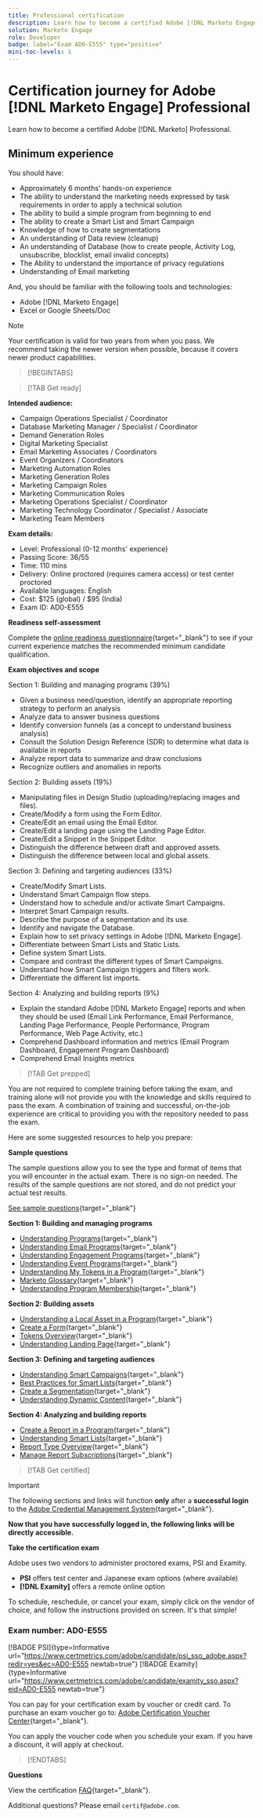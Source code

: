 ```yaml
---
title: Professional certification
description: Learn how to become a certified Adobe [!DNL Marketo Engage] Professional.
solution: Marketo Engage
role: Developer
badge: label="Exam AD0-E555" type="positive"
mini-toc-levels: 1
---
```

# Certification journey for Adobe [!DNL Marketo Engage] Professional

Learn how to become a certified Adobe [!DNL Marketo] Professional.

## Minimum experience

You should have:

* Approximately 6 months' hands-on experience
* The ability to understand the marketing needs expressed by task requirements in order to apply a technical solution
* The ability to build a simple program from beginning to end
* The ability to create a Smart List and Smart Campaign
* Knowledge of how to create segmentations
* An understanding of Data review (cleanup)
* An understanding of Database (how to create people, Activity Log, unsubscribe, blocklist, email invalid concepts)
* The Ability to understand the importance of privacy regulations
* Understanding of Email marketing

And, you should be familiar with the following tools and technologies:

* Adobe [!DNL Marketo Engage]
* Excel or Google Sheets/Doc

>[!NOTE]
>
>Your certification is valid for two years from when you pass. We recommend taking the newer version when possible, because it covers newer product capabilities.

>[!BEGINTABS]

>[!TAB Get ready]

**Intended audience:**

* Campaign Operations Specialist / Coordinator
* Database Marketing Manager / Specialist / Coordinator
* Demand Generation Roles
* Digital Marketing Specialist
* Email Marketing Associates / Coordinators
* Event Organizers / Coordinators
* Marketing Automation Roles
* Marketing Generation Roles
* Marketing Campaign Roles
* Marketing Communication Roles
* Marketing Operations Specialist / Coordinator
* Marketing Technology Coordinator / Specialist / Associate
* Marketing Team Members

**Exam details:**

* Level: Professional (0-12 months' experience)
* Passing Score: 36/55
* Time: 110 mins
* Delivery: Online proctored (requires camera access) or test center proctored
* Available languages: English
* Cost: $125 (global) / $95 (India)
* Exam ID: AD0-E555

**Readiness self-assessment**

Complete the [online readiness questionnaire](https://scorpion.caveon.com/launchpad/ad-q-e555-readiness-questionnaire-for-adobe-marketo-engage-professional-exam/ad-q-e555-readiness-questionnaire-for-adobe-marketo-engage-professional-exam){target="_blank"} to see if your current experience matches the recommended minimum candidate qualification.

**Exam objectives and scope**

Section 1: Building and managing programs (39%)

* Given a business need/question, identify an appropriate reporting strategy to perform an analysis
* Analyze data to answer business questions
* Identify conversion funnels (as a concept to understand business analysis)
* Consult the Solution Design Reference (SDR) to determine what data is available in reports
* Analyze report data to summarize and draw conclusions
* Recognize outliers and anomalies in reports

Section 2: Building assets (19%)

* Manipulating files in Design Studio (uploading/replacing images and files).
* Create/Modify a form using the Form Editor.
* Create/Edit an email using the Email Editor.
* Create/Edit a landing page using the Landing Page Editor.
* Create/Edit a Snippet in the Snippet Editor.
* Distinguish the difference between draft and approved assets.
* Distinguish the difference between local and global assets.

Section 3: Defining and targeting audiences (33%)

* Create/Modify Smart Lists.
* Understand Smart Campaign flow steps.
* Understand how to schedule and/or activate Smart Campaigns.
* Interpret Smart Campaign results.
* Describe the purpose of a segmentation and its use.
* Identify and navigate the Database.
* Explain how to set privacy settings in Adobe [!DNL Marketo Engage].
* Differentiate between Smart Lists and Static Lists.
* Define system Smart Lists.
* Compare and contrast the different types of Smart Campaigns.
* Understand how Smart Campaign triggers and filters work.
* Differentiate the different list imports.

Section 4: Analyzing and building reports (9%)

* Explain the standard Adobe [!DNL Marketo Engage] reports and when they should be used (Email Link Performance, Email Performance, Landing Page Performance, People Performance, Program Performance, Web Page Activity, etc.)
* Comprehend Dashboard information and metrics (Email Program Dashboard, Engagement Program Dashboard)
* Comprehend Email Insights metrics

>[!TAB Get prepped]

You are not required to complete training before taking the exam, and training alone will not provide you with the knowledge and skills required to pass the exam. A combination of training and successful, on-the-job experience are critical to providing you with the repository needed to pass the exam.

Here are some suggested resources to help you prepare:

**Sample questions**

The sample questions allow you to see the type and format of items that you will encounter in the actual exam. There is no sign-on needed. The results of the sample questions are not stored, and do not predict your actual test results.

[See sample questions](https://scorpion.caveon.com/launchpad/ad0-e555-adobe-marketo-engage-professional-copy-nppnkv){target="_blank"}

**Section 1: Building and managing programs**

* [Understanding Programs](https://experienceleague.adobe.com/docs/marketo/using/product-docs/core-marketo-concepts/programs/creating-programs/understanding-programs.html){target="_blank"} 
* [Understanding Email Programs](https://experienceleague.adobe.com/docs/marketo/using/product-docs/email-marketing/email-programs/creating-an-email-program/understanding-email-programs.html){target="_blank"} 
* [Understanding Engagement Programs](https://experienceleague.adobe.com/docs/marketo/using/product-docs/email-marketing/drip-nurturing/creating-an-engagement-program/understanding-engagement-programs.html){target="_blank"} 
* [Understanding Event Programs](https://experienceleague.adobe.com/docs/marketo/using/product-docs/demand-generation/events/understanding-events/understanding-event-programs.html){target="_blank"} 
* [Understanding My Tokens in a Program](https://experienceleague.adobe.com/docs/marketo/using/product-docs/core-marketo-concepts/programs/tokens/understanding-my-tokens-in-a-program.html){target="_blank"} 
* [Marketo Glossary](https://experienceleague.adobe.com/docs/marketo/using/getting-started-with-marketo/marketo-glossary.html){target="_blank"} 
* [Understanding Program Membership](https://experienceleague.adobe.com/docs/marketo/using/product-docs/core-marketo-concepts/programs/creating-programs/understanding-program-membership.html){target="_blank"} 

**Section 2: Building assets**

* [Understanding a Local Asset in a Program](https://experienceleague.adobe.com/docs/marketo/using/product-docs/core-marketo-concepts/programs/creating-programs/understanding-local-assets-in-a-program.html){target="_blank"} 
* [Create a Form](https://experienceleague.adobe.com/docs/marketo/using/product-docs/demand-generation/forms/creating-a-form/create-a-form.html){target="_blank"} 
* [Tokens Overview](https://experienceleague.adobe.com/docs/marketo/using/product-docs/demand-generation/landing-pages/personalizing-landing-pages/tokens-overview.html){target="_blank"} 
* [Understanding Landing Page](https://experienceleague.adobe.com/docs/marketo/using/product-docs/demand-generation/landing-pages/understanding-landing-pages/approve-unapprove-or-delete-a-landing-page.html){target="_blank"} 

**Section 3: Defining and targeting audiences**

* [Understanding Smart Campaigns](https://experienceleague.adobe.com/docs/marketo/using/product-docs/core-marketo-concepts/smart-campaigns/understanding-smart-campaigns.html){target="_blank"} 
* [Best Practices for Smart Lists](https://experienceleague.adobe.com/docs/marketo/using/product-docs/core-marketo-concepts/smart-lists-and-static-lists/creating-a-smart-list/best-practices-for-smart-lists.html?lang=en){target="_blank"} 
* [Create a Segmentation](https://experienceleague.adobe.com/docs/marketo/using/product-docs/personalization/segmentation-and-snippets/segmentation/create-a-segmentation.html){target="_blank"} 
* [Understanding Dynamic Content](https://experienceleague.adobe.com/docs/marketo/using/product-docs/personalization/segmentation-and-snippets/segmentation/understanding-dynamic-content.html){target="_blank"} 

**Section 4: Analyzing and building reports**

* [Create a Report in a Program](https://experienceleague.adobe.com/docs/marketo/using/product-docs/reporting/basic-reporting/creating-reports/create-a-report-in-a-program.html){target="_blank"} 
* [Understanding Smart Lists](https://experienceleague.adobe.com/docs/marketo/using/product-docs/core-marketo-concepts/smart-lists-and-static-lists/understanding-smart-lists.html){target="_blank"} 
* [Report Type Overview](https://experienceleague.adobe.com/docs/marketo/using/product-docs/reporting/basic-reporting/report-types/report-type-overview.html){target="_blank"} 
* [Manage Report Subscriptions](https://experienceleague.adobe.com/docs/marketo/using/product-docs/reporting/basic-reporting/report-subscriptions/manage-report-subscriptions.html){target="_blank"} 

>[!TAB Get certified]

>[!IMPORTANT]
>
>The following sections and links will function **only**  after a **successful login** to the [Adobe Credential Management System](http://www.certmetrics.com/adobe){target="_blank"}. 

**Now that you have successfully logged in, the following links will be directly accessible.**

**Take the certification exam**

Adobe uses two vendors to administer proctored exams, PSI and Examity. 

* **PSI** offers test center and Japanese exam options (where available) 
* **[!DNL Examity]** offers a remote online option

To schedule, reschedule, or cancel your exam, simply click on the vendor of choice, and follow the instructions provided on screen. It's that simple!

### Exam number: AD0-E555

[!BADGE PSI]{type=Informative url="https://www.certmetrics.com/adobe/candidate/psi_sso_adobe.aspx?redir=yes&ec=AD0-E555 newtab=true"} [!BADGE Examity]{type=Informative url="https://www.certmetrics.com/adobe/candidate/examity_sso.aspx?eid=AD0-E555 newtab=true"}

You can pay for your certification exam by voucher or credit card. To purchase an exam voucher go to: [Adobe Certification Voucher Center](https://market.xvoucher.com/adobe/global){target="_blank"}. 

You can apply the voucher code when you schedule your exam. If you have a discount, it will apply at checkout.

>[!ENDTABS]

**Questions**

View the certification [FAQ](https://experienceleague.adobe.com/docs/certification/certification/faq.html?lang=en){target="_blank"}.

Additional questions? Please email `certif@adobe.com`.
